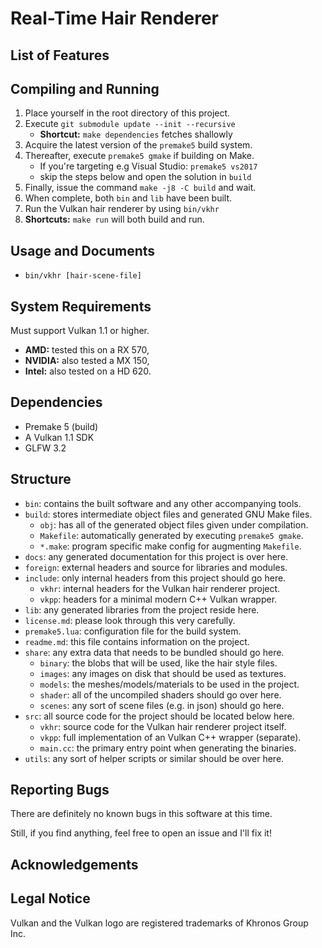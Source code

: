 Real-Time Hair Renderer
=======================

List of Features
----------------

Compiling and Running
---------------------

1. Place yourself in the root directory of this project.
2. Execute `git submodule update --init --recursive`
   * **Shortcut:** `make dependencies` fetches shallowly
3. Acquire the latest version of the `premake5` build system.
4. Thereafter, execute `premake5 gmake` if building on Make.
    * If you're targeting e.g Visual Studio: `premake5 vs2017`
    * skip the steps below and open the solution in `build`
5. Finally, issue the command `make -j8 -C build` and wait.
6. When complete, both `bin` and `lib` have been built.
7. Run the Vulkan hair renderer by using `bin/vkhr`
8. **Shortcuts:** `make run` will both build and run.

Usage and Documents
-------------------

* `bin/vkhr [hair-scene-file]`

System Requirements
-------------------

Must support Vulkan 1.1 or higher.

* **AMD:** tested this on a RX 570,
* **NVIDIA:** also tested a MX 150,
* **Intel:** also tested on a  HD 620.

Dependencies
------------

* Premake 5 (build)
* A Vulkan 1.1 SDK
* GLFW 3.2

Structure
---------

* `bin`: contains the built software and any other accompanying tools.
* `build`: stores intermediate object files and generated GNU Make files.
    * `obj`: has all of the generated object files given under compilation.
    * `Makefile`: automatically generated by executing `premake5 gmake`.
    * `*.make`: program specific make config for augmenting `Makefile`.
* `docs`: any generated documentation for this project is over here.
* `foreign`: external headers and source for libraries and modules.
* `include`: only internal headers from this project should go here.
    * `vkhr`: internal headers for the Vulkan hair renderer project.
    * `vkpp`: headers for a minimal modern C++ Vulkan wrapper.
* `lib`: any generated libraries from the project reside here.
* `license.md`: please look through this very carefully.
* `premake5.lua`: configuration file for the build system.
* `readme.md`: this file contains information on the project.
* `share`: any extra data that needs to be bundled should go here.
    * `binary`: the blobs that will be used, like the hair style files.
    * `images`: any images on disk that should be used as textures.
    * `models`: the meshes/models/materials to be used in the project.
    * `shader`: all of the uncompiled shaders should go over here.
    * `scenes`: any sort of scene files (e.g. in json) should go here.
* `src`: all source code for the project should be located below here.
    * `vkhr`: source code for the Vulkan hair renderer project itself.
    * `vkpp`: full implementation of an Vulkan C++ wrapper (separate).
    * `main.cc`: the primary entry point when generating the binaries.
* `utils`: any sort of helper scripts or similar should be over here.

Reporting Bugs
--------------

There are definitely no known bugs in this software at this time.

Still, if you find anything, feel free to open an issue and I'll fix it!

Acknowledgements
----------------

Legal Notice
------------

Vulkan and the Vulkan logo are registered trademarks of Khronos Group Inc.
